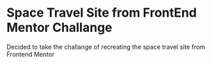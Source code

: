 # Space Travel Site from FrontEnd Mentor Challange

Decided to take the challange of recreating the space travel site from Frontend Mentor
